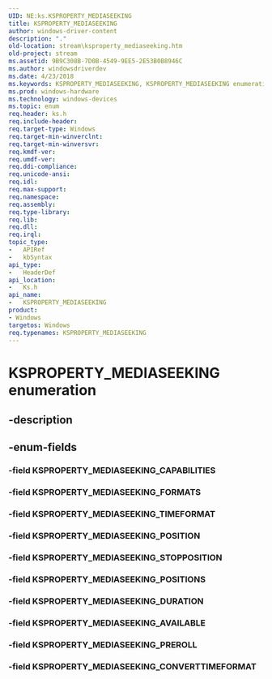 ```yaml
---
UID: NE:ks.KSPROPERTY_MEDIASEEKING
title: KSPROPERTY_MEDIASEEKING
author: windows-driver-content
description: "."
old-location: stream\ksproperty_mediaseeking.htm
old-project: stream
ms.assetid: 9B9C308B-7D0B-4549-9EE5-2E53B0B8946C
ms.author: windowsdriverdev
ms.date: 4/23/2018
ms.keywords: KSPROPERTY_MEDIASEEKING, KSPROPERTY_MEDIASEEKING enumeration [Streaming Media Devices], KSPROPERTY_MEDIASEEKING_AVAILABLE, KSPROPERTY_MEDIASEEKING_CAPABILITIES, KSPROPERTY_MEDIASEEKING_CONVERTTIMEFORMAT, KSPROPERTY_MEDIASEEKING_DURATION, KSPROPERTY_MEDIASEEKING_FORMATS, KSPROPERTY_MEDIASEEKING_POSITION, KSPROPERTY_MEDIASEEKING_POSITIONS, KSPROPERTY_MEDIASEEKING_PREROLL, KSPROPERTY_MEDIASEEKING_STOPPOSITION, KSPROPERTY_MEDIASEEKING_TIMEFORMAT, ks/KSPROPERTY_MEDIASEEKING, ks/KSPROPERTY_MEDIASEEKING_AVAILABLE, ks/KSPROPERTY_MEDIASEEKING_CAPABILITIES, ks/KSPROPERTY_MEDIASEEKING_CONVERTTIMEFORMAT, ks/KSPROPERTY_MEDIASEEKING_DURATION, ks/KSPROPERTY_MEDIASEEKING_FORMATS, ks/KSPROPERTY_MEDIASEEKING_POSITION, ks/KSPROPERTY_MEDIASEEKING_POSITIONS, ks/KSPROPERTY_MEDIASEEKING_PREROLL, ks/KSPROPERTY_MEDIASEEKING_STOPPOSITION, ks/KSPROPERTY_MEDIASEEKING_TIMEFORMAT, stream.ksproperty_mediaseeking
ms.prod: windows-hardware
ms.technology: windows-devices
ms.topic: enum
req.header: ks.h
req.include-header: 
req.target-type: Windows
req.target-min-winverclnt: 
req.target-min-winversvr: 
req.kmdf-ver: 
req.umdf-ver: 
req.ddi-compliance: 
req.unicode-ansi: 
req.idl: 
req.max-support: 
req.namespace: 
req.assembly: 
req.type-library: 
req.lib: 
req.dll: 
req.irql: 
topic_type:
-	APIRef
-	kbSyntax
api_type:
-	HeaderDef
api_location:
-	Ks.h
api_name:
-	KSPROPERTY_MEDIASEEKING
product:
- Windows
targetos: Windows
req.typenames: KSPROPERTY_MEDIASEEKING
---
```


# KSPROPERTY_MEDIASEEKING enumeration


## -description





## -enum-fields




### -field KSPROPERTY_MEDIASEEKING_CAPABILITIES


### -field KSPROPERTY_MEDIASEEKING_FORMATS


### -field KSPROPERTY_MEDIASEEKING_TIMEFORMAT


### -field KSPROPERTY_MEDIASEEKING_POSITION


### -field KSPROPERTY_MEDIASEEKING_STOPPOSITION


### -field KSPROPERTY_MEDIASEEKING_POSITIONS


### -field KSPROPERTY_MEDIASEEKING_DURATION


### -field KSPROPERTY_MEDIASEEKING_AVAILABLE


### -field KSPROPERTY_MEDIASEEKING_PREROLL


### -field KSPROPERTY_MEDIASEEKING_CONVERTTIMEFORMAT

